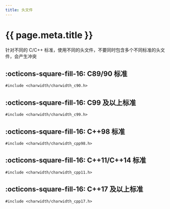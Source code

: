 ```yaml
---
title: 头文件
---
```


# {{ page.meta.title }}

针对不同的 C/C++ 标准，使用不同的头文件，不要同时包含多个不同标准的头文件，会产生冲突

## :octicons-square-fill-16: C89/90 标准
```
#include <charwidth/charwidth_c90.h>
```

## :octicons-square-fill-16: C99 及以上标准
```
#include <charwidth/charwidth_c99.h>
```

## :octicons-square-fill-16: C++98 标准
```
#include <charwidth/charwidth_cpp98.h>
```

## :octicons-square-fill-16: C++11/C++14 标准
```
#include <charwidth/charwidth_cpp11.h>
```

## :octicons-square-fill-16: C++17 及以上标准
```
#include <charwidth/charwidth_cpp17.h>
```
